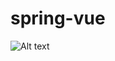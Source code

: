 # spring-vue

![Alt text](https://github.com/AndreiDjinni/spring-vue/screenshot.jpg "Optional title")